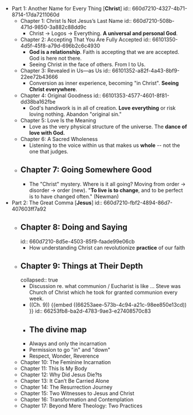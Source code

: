 - Part 1: Another Name for Every Thing [**Christ**]
  id:: 660d7210-4327-4b71-8714-17da7211060d
	- Chapter 1: Christ Is Not Jesus’s Last Name
	  id:: 660d7210-508b-471d-9850-3a882c88dd9c
		- Christ -> Logos -> Everything. **A universal and personal God**.
	- Chapter 2: Accepting That You Are Fully Accepted
	  id:: 66101350-4d5f-45f8-a79d-696b2c6c4930
		- **God is a relationship**. Faith is accepting that we are accepted. God is here not there.
		- Seeing Christ in the face of others. From I to Us.
	- Chapter 3: Revealed in Us—as Us
	  id:: 66101352-a82f-4a43-8bf9-22ee72b43666
		- Conversion as inner experience, becoming "in Christ". **Seeing Christ everywhere**.
	- Chapter 4: Original Goodness
	  id:: 66101353-4577-4601-8f81-dd38ba162fbe
		- God's handiwork is in all of creation. **Love everything** or risk loving nothing. Abandon "original sin."
	- Chapter 5: Love Is the Meaning
		- Love as the very physical structure of the universe. The **dance of love with God.**
	- Chapter 6: A Sacred Wholeness
		- Listening to the voice within us that makes us **whole** -- not the one that judges.
	- ## Chapter 7: Going Somewhere Good
		- The "Christ" mystery. Where is it all going? Moving from order -> disorder -> order (new). "**To live is to change**, and to be perfect is to have changed often." (Newman)
- Part 2: The Great Comma [**Jesus**]
  id:: 660d7210-fbf2-4894-86d7-407603ff7a92
	- ## Chapter 8: Doing and Saying
	  id:: 660d7210-8d5e-4503-85f9-faade99e06cb
		- How understanding Christ can revolutionize **practice** of our faith
	- ## Chapter 9: Things at Their Depth
	  collapsed:: true
		- Discussion re. what communion / Eucharist is like ... Steve was Church of Christ which he took for granted communion every week.
		- ((Ch. 9)) {{embed ((66253aee-573b-4c94-a21c-98ee850e13cd)) }}
		  id:: 66253fb8-ba2d-4783-9ae3-e27408570c83
		- ## The divine map
		- Always and only the incarnation
		- Permission to go "in" and "down"
		- Respect, Wonder, Reverence
	- Chapter 10: The Feminine Incarnation
	- Chapter 11: This Is My Body
	- Chapter 12: Why Did Jesus Die?ts
	- Chapter 13: It Can’t Be Carried Alone
	- Chapter 14: The Resurrection Journey
	- Chapter 15: Two Witnesses to Jesus and Christ
	- Chapter 16: Transformation and Contemplation
	- Chapter 17: Beyond Mere Theology: Two Practices